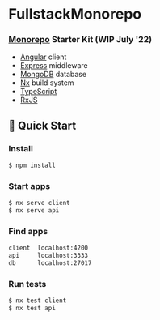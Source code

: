 # FullstackMonorepo

### [Monorepo](https://monorepo.tools/) Starter Kit (WIP July '22)

- [Angular](https://angular.io/) client
- [Express](https://expressjs.com/) middleware
- [MongoDB](https://www.mongodb.com/) database
- [Nx](https://nx.dev) build system
- [TypeScript](https://www.typescriptlang.org/)
- [RxJS](https://rxjs.dev/)
  <br>

## 🔎 Quick Start

### Install

```bash
$ npm install
```

### Start apps

```bash
$ nx serve client
$ nx serve api
```

### Find apps

```bash
client  localhost:4200
api     localhost:3333
db      localhost:27017
```

### Run tests

```bash
$ nx test client
$ nx test api
```
